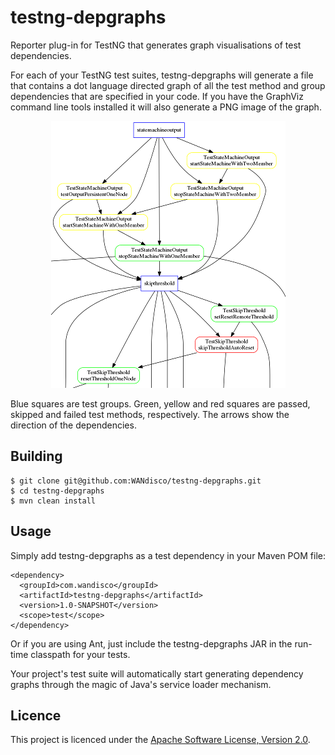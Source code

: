 # testng-depgraphs

Reporter plug-in for TestNG that generates graph visualisations of test dependencies.

For each of your TestNG test suites, testng-depgraphs will generate a file that contains a dot language directed graph of all the test method and group dependencies that are specified in your code. If you have the GraphViz command line tools installed it will also generate a PNG image of the graph.

<p align="center">
  <img src="https://github.com/WANdisco/testng-depgraphs/blob/master/example.png?raw=true" alt="Portion of an example graph image"/>
</p>

Blue squares are test groups. Green, yellow and red squares are passed, skipped and failed test methods, respectively. The arrows show the direction of the dependencies.

## Building

    $ git clone git@github.com:WANdisco/testng-depgraphs.git
    $ cd testng-depgraphs
    $ mvn clean install

## Usage

Simply add testng-depgraphs as a test dependency in your Maven POM file:

    <dependency>
      <groupId>com.wandisco</groupId>
      <artifactId>testng-depgraphs</artifactId>
      <version>1.0-SNAPSHOT</version>
      <scope>test</scope>
    </dependency>

Or if you are using Ant, just include the testng-depgraphs JAR in the run-time classpath for your tests.

Your project's test suite will automatically start generating dependency graphs through the magic of Java's service loader mechanism.

## Licence

This project is licenced under the [Apache Software License, Version 2.0][ASL2].

[ASL2]: http://www.apache.org/licenses/LICENSE-2.0

